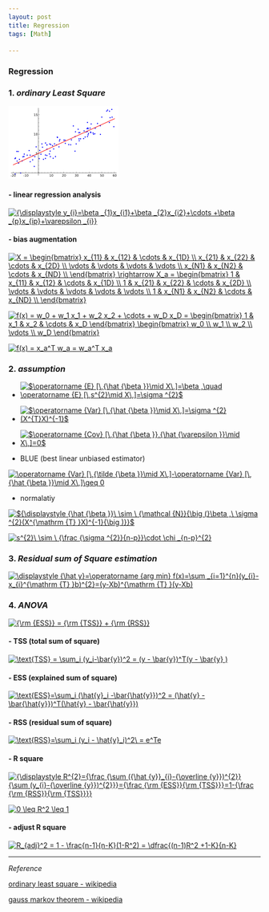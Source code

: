 ```yaml
---
layout: post
title: Regression
tags: [Math]

---
```


### Regression

### 1. *ordinary Least Square*

![alt text](/assets/img/ols_regression.png)

#### - linear regression analysis

<a href="https://www.codecogs.com/eqnedit.php?latex=\inline&space;{\displaystyle&space;y_{i}=\beta&space;_{1}x_{i1}&plus;\beta&space;_{2}x_{i2}&plus;\cdots&space;&plus;\beta&space;_{p}x_{ip}&plus;\varepsilon&space;_{i}}" target="_blank"><img src="https://latex.codecogs.com/gif.latex?\inline&space;{\displaystyle&space;y_{i}=\beta&space;_{1}x_{i1}&plus;\beta&space;_{2}x_{i2}&plus;\cdots&space;&plus;\beta&space;_{p}x_{ip}&plus;\varepsilon&space;_{i}}" title="{\displaystyle y_{i}=\beta _{1}x_{i1}+\beta _{2}x_{i2}+\cdots +\beta _{p}x_{ip}+\varepsilon _{i}}" /></a>

#### - bias augmentation

<a href="https://www.codecogs.com/eqnedit.php?latex=\inline&space;X&space;=&space;\begin{bmatrix}&space;x_{11}&space;&&space;x_{12}&space;&&space;\cdots&space;&&space;x_{1D}&space;\\&space;x_{21}&space;&&space;x_{22}&space;&&space;\cdots&space;&&space;x_{2D}&space;\\&space;\vdots&space;&&space;\vdots&space;&&space;\vdots&space;&&space;\vdots&space;\\&space;x_{N1}&space;&&space;x_{N2}&space;&&space;\cdots&space;&&space;x_{ND}&space;\\&space;\end{bmatrix}&space;\rightarrow&space;X_a&space;=&space;\begin{bmatrix}&space;1&space;&&space;x_{11}&space;&&space;x_{12}&space;&&space;\cdots&space;&&space;x_{1D}&space;\\&space;1&space;&&space;x_{21}&space;&&space;x_{22}&space;&&space;\cdots&space;&&space;x_{2D}&space;\\&space;\vdots&space;&&space;\vdots&space;&&space;\vdots&space;&&space;\vdots&space;&&space;\vdots&space;\\&space;1&space;&&space;x_{N1}&space;&&space;x_{N2}&space;&&space;\cdots&space;&&space;x_{ND}&space;\\&space;\end{bmatrix}" target="_blank"><img src="https://latex.codecogs.com/gif.latex?\inline&space;X&space;=&space;\begin{bmatrix}&space;x_{11}&space;&&space;x_{12}&space;&&space;\cdots&space;&&space;x_{1D}&space;\\&space;x_{21}&space;&&space;x_{22}&space;&&space;\cdots&space;&&space;x_{2D}&space;\\&space;\vdots&space;&&space;\vdots&space;&&space;\vdots&space;&&space;\vdots&space;\\&space;x_{N1}&space;&&space;x_{N2}&space;&&space;\cdots&space;&&space;x_{ND}&space;\\&space;\end{bmatrix}&space;\rightarrow&space;X_a&space;=&space;\begin{bmatrix}&space;1&space;&&space;x_{11}&space;&&space;x_{12}&space;&&space;\cdots&space;&&space;x_{1D}&space;\\&space;1&space;&&space;x_{21}&space;&&space;x_{22}&space;&&space;\cdots&space;&&space;x_{2D}&space;\\&space;\vdots&space;&&space;\vdots&space;&&space;\vdots&space;&&space;\vdots&space;&&space;\vdots&space;\\&space;1&space;&&space;x_{N1}&space;&&space;x_{N2}&space;&&space;\cdots&space;&&space;x_{ND}&space;\\&space;\end{bmatrix}" title="X = \begin{bmatrix} x_{11} & x_{12} & \cdots & x_{1D} \\ x_{21} & x_{22} & \cdots & x_{2D} \\ \vdots & \vdots & \vdots & \vdots \\ x_{N1} & x_{N2} & \cdots & x_{ND} \\ \end{bmatrix} \rightarrow X_a = \begin{bmatrix} 1 & x_{11} & x_{12} & \cdots & x_{1D} \\ 1 & x_{21} & x_{22} & \cdots & x_{2D} \\ \vdots & \vdots & \vdots & \vdots & \vdots \\ 1 & x_{N1} & x_{N2} & \cdots & x_{ND} \\ \end{bmatrix}" /></a>


<a href="https://www.codecogs.com/eqnedit.php?latex=\inline&space;f(x)&space;=&space;w_0&space;&plus;&space;w_1&space;x_1&space;&plus;&space;w_2&space;x_2&space;&plus;&space;\cdots&space;&plus;&space;w_D&space;x_D&space;=&space;\begin{bmatrix}&space;1&space;&&space;x_1&space;&&space;x_2&space;&&space;\cdots&space;&&space;x_D&space;\end{bmatrix}&space;\begin{bmatrix}&space;w_0&space;\\&space;w_1&space;\\&space;w_2&space;\\&space;\vdots&space;\\&space;w_D&space;\end{bmatrix}" target="_blank"><img src="https://latex.codecogs.com/gif.latex?\inline&space;f(x)&space;=&space;w_0&space;&plus;&space;w_1&space;x_1&space;&plus;&space;w_2&space;x_2&space;&plus;&space;\cdots&space;&plus;&space;w_D&space;x_D&space;=&space;\begin{bmatrix}&space;1&space;&&space;x_1&space;&&space;x_2&space;&&space;\cdots&space;&&space;x_D&space;\end{bmatrix}&space;\begin{bmatrix}&space;w_0&space;\\&space;w_1&space;\\&space;w_2&space;\\&space;\vdots&space;\\&space;w_D&space;\end{bmatrix}" title="f(x) = w_0 + w_1 x_1 + w_2 x_2 + \cdots + w_D x_D = \begin{bmatrix} 1 & x_1 & x_2 & \cdots & x_D \end{bmatrix} \begin{bmatrix} w_0 \\ w_1 \\ w_2 \\ \vdots \\ w_D \end{bmatrix}" /></a>


<a href="https://www.codecogs.com/eqnedit.php?latex=\inline&space;f(x)&space;=&space;x_a^T&space;w_a&space;=&space;w_a^T&space;x_a" target="_blank"><img src="https://latex.codecogs.com/gif.latex?\inline&space;f(x)&space;=&space;x_a^T&space;w_a&space;=&space;w_a^T&space;x_a" title="f(x) = x_a^T w_a = w_a^T x_a" /></a>

### 2. *assumption*

- <a href="https://www.codecogs.com/eqnedit.php?latex=\inline&space;$\operatorname&space;{E}&space;[\,{\hat&space;{\beta&space;}}\mid&space;X\,]=\beta&space;,\quad&space;\operatorname&space;{E}&space;[\,s^{2}\mid&space;X\,]=\sigma&space;^{2}$" target="_blank"><img src="https://latex.codecogs.com/gif.latex?\inline&space;$\operatorname&space;{E}&space;[\,{\hat&space;{\beta&space;}}\mid&space;X\,]=\beta&space;,\quad&space;\operatorname&space;{E}&space;[\,s^{2}\mid&space;X\,]=\sigma&space;^{2}$" title="$\operatorname {E} [\,{\hat {\beta }}\mid X\,]=\beta ,\quad \operatorname {E} [\,s^{2}\mid X\,]=\sigma ^{2}$" /></a>

- <a href="https://www.codecogs.com/eqnedit.php?latex=\inline&space;$\operatorname&space;{Var}&space;[\,{\hat&space;{\beta&space;}}\mid&space;X\,]=\sigma&space;^{2}(X^{T}X)^{-1}$" target="_blank"><img src="https://latex.codecogs.com/gif.latex?\inline&space;$\operatorname&space;{Var}&space;[\,{\hat&space;{\beta&space;}}\mid&space;X\,]=\sigma&space;^{2}(X^{T}X)^{-1}$" title="$\operatorname {Var} [\,{\hat {\beta }}\mid X\,]=\sigma ^{2}(X^{T}X)^{-1}$" /></a>

- <a href="https://www.codecogs.com/eqnedit.php?latex=\inline&space;$\operatorname&space;{Cov}&space;[\,{\hat&space;{\beta&space;}},{\hat&space;{\varepsilon&space;}}\mid&space;X\,]=0$" target="_blank"><img src="https://latex.codecogs.com/gif.latex?\inline&space;$\operatorname&space;{Cov}&space;[\,{\hat&space;{\beta&space;}},{\hat&space;{\varepsilon&space;}}\mid&space;X\,]=0$" title="$\operatorname {Cov} [\,{\hat {\beta }},{\hat {\varepsilon }}\mid X\,]=0$" /></a>

- BLUE (best linear unbiased estimator)

<a href="https://www.codecogs.com/eqnedit.php?latex=\inline&space;\operatorname&space;{Var}&space;[\,{\tilde&space;{\beta&space;}}\mid&space;X\,]-\operatorname&space;{Var}&space;[\,{\hat&space;{\beta&space;}}\mid&space;X\,]\geq&space;0" target="_blank"><img src="https://latex.codecogs.com/gif.latex?\inline&space;\operatorname&space;{Var}&space;[\,{\tilde&space;{\beta&space;}}\mid&space;X\,]-\operatorname&space;{Var}&space;[\,{\hat&space;{\beta&space;}}\mid&space;X\,]\geq&space;0" title="\operatorname {Var} [\,{\tilde {\beta }}\mid X\,]-\operatorname {Var} [\,{\hat {\beta }}\mid X\,]\geq 0" /></a>

- normalatiy

<a href="https://www.codecogs.com/eqnedit.php?latex=\inline&space;${\displaystyle&space;{\hat&space;{\beta&space;}}\&space;\sim&space;\&space;{\mathcal&space;{N}}{\big&space;(}\beta&space;,\&space;\sigma&space;^{2}(X^{\mathrm&space;{T}&space;}X)^{-1}{\big&space;)}}$" target="_blank"><img src="https://latex.codecogs.com/gif.latex?\inline&space;${\displaystyle&space;{\hat&space;{\beta&space;}}\&space;\sim&space;\&space;{\mathcal&space;{N}}{\big&space;(}\beta&space;,\&space;\sigma&space;^{2}(X^{\mathrm&space;{T}&space;}X)^{-1}{\big&space;)}}$" title="${\displaystyle {\hat {\beta }}\ \sim \ {\mathcal {N}}{\big (}\beta ,\ \sigma ^{2}(X^{\mathrm {T} }X)^{-1}{\big )}}$" /></a>

<a href="https://www.codecogs.com/eqnedit.php?latex=\inline&space;s^{2}\&space;\sim&space;\&space;{\frac&space;{\sigma&space;^{2}}{n-p}}\cdot&space;\chi&space;_{n-p}^{2}" target="_blank"><img src="https://latex.codecogs.com/gif.latex?\inline&space;s^{2}\&space;\sim&space;\&space;{\frac&space;{\sigma&space;^{2}}{n-p}}\cdot&space;\chi&space;_{n-p}^{2}" title="s^{2}\ \sim \ {\frac {\sigma ^{2}}{n-p}}\cdot \chi _{n-p}^{2}" /></a>


### 3. *Residual sum of Square estimation*

<a href="https://www.codecogs.com/eqnedit.php?latex=\inline&space;\displaystyle&space;{\hat&space;y}=\operatorname&space;{arg&space;min}&space;f(x)=\sum&space;_{i=1}^{n}(y_{i}-x_{i}^{\mathrm&space;{T}&space;}b)^{2}=(y-Xb)^{\mathrm&space;{T}&space;}(y-Xb)" target="_blank"><img src="https://latex.codecogs.com/gif.latex?\inline&space;\displaystyle&space;{\hat&space;y}=\operatorname&space;{arg&space;min}&space;f(x)=\sum&space;_{i=1}^{n}(y_{i}-x_{i}^{\mathrm&space;{T}&space;}b)^{2}=(y-Xb)^{\mathrm&space;{T}&space;}(y-Xb)" title="\displaystyle {\hat y}=\operatorname {arg min} f(x)=\sum _{i=1}^{n}(y_{i}-x_{i}^{\mathrm {T} }b)^{2}=(y-Xb)^{\mathrm {T} }(y-Xb)" /></a>


### 4. *ANOVA*

<a href="https://www.codecogs.com/eqnedit.php?latex=\inline&space;{\rm&space;{ESS}}&space;=&space;{\rm&space;{TSS}}&space;&plus;&space;{\rm&space;{RSS}}" target="_blank"><img src="https://latex.codecogs.com/gif.latex?\inline&space;{\rm&space;{ESS}}&space;=&space;{\rm&space;{TSS}}&space;&plus;&space;{\rm&space;{RSS}}" title="{\rm {ESS}} = {\rm {TSS}} + {\rm {RSS}}" /></a>

#### - TSS (total sum of square)

<a href="https://www.codecogs.com/eqnedit.php?latex=\inline&space;\text{TSS}&space;=&space;\sum_i&space;(y_i-\bar{y})^2&space;=&space;(y&space;-&space;\bar{y})^T(y&space;-&space;\bar{y}&space;)" target="_blank"><img src="https://latex.codecogs.com/gif.latex?\inline&space;\text{TSS}&space;=&space;\sum_i&space;(y_i-\bar{y})^2&space;=&space;(y&space;-&space;\bar{y})^T(y&space;-&space;\bar{y}&space;)" title="\text{TSS} = \sum_i (y_i-\bar{y})^2 = (y - \bar{y})^T(y - \bar{y} )" /></a>

#### - ESS (explained sum of square)

<a href="https://www.codecogs.com/eqnedit.php?latex=\inline&space;\text{ESS}=\sum_i&space;(\hat{y}_i&space;-\bar{\hat{y}})^2&space;=&space;(\hat{y}&space;-&space;\bar{\hat{y}})^T(\hat{y}&space;-&space;\bar{\hat{y}})" target="_blank"><img src="https://latex.codecogs.com/gif.latex?\inline&space;\text{ESS}=\sum_i&space;(\hat{y}_i&space;-\bar{\hat{y}})^2&space;=&space;(\hat{y}&space;-&space;\bar{\hat{y}})^T(\hat{y}&space;-&space;\bar{\hat{y}})" title="\text{ESS}=\sum_i (\hat{y}_i -\bar{\hat{y}})^2 = (\hat{y} - \bar{\hat{y}})^T(\hat{y} - \bar{\hat{y}})" /></a>

#### - RSS (residual sum of square)

<a href="https://www.codecogs.com/eqnedit.php?latex=\inline&space;\text{RSS}=\sum_i&space;(y_i&space;-&space;\hat{y}_i)^2\&space;=&space;e^Te" target="_blank"><img src="https://latex.codecogs.com/gif.latex?\inline&space;\text{RSS}=\sum_i&space;(y_i&space;-&space;\hat{y}_i)^2\&space;=&space;e^Te" title="\text{RSS}=\sum_i (y_i - \hat{y}_i)^2\ = e^Te" /></a>

#### - R square

<a href="https://www.codecogs.com/eqnedit.php?latex=\inline&space;{\displaystyle&space;R^{2}={\frac&space;{\sum&space;({\hat&space;{y}}_{i}-{\overline&space;{y}})^{2}}{\sum&space;(y_{i}-{\overline&space;{y}})^{2}}}={\frac&space;{\rm&space;{ESS}}{\rm&space;{TSS}}}=1-{\frac&space;{\rm&space;{RSS}}{\rm&space;{TSS}}}}" target="_blank"><img src="https://latex.codecogs.com/gif.latex?\inline&space;{\displaystyle&space;R^{2}={\frac&space;{\sum&space;({\hat&space;{y}}_{i}-{\overline&space;{y}})^{2}}{\sum&space;(y_{i}-{\overline&space;{y}})^{2}}}={\frac&space;{\rm&space;{ESS}}{\rm&space;{TSS}}}=1-{\frac&space;{\rm&space;{RSS}}{\rm&space;{TSS}}}}" title="{\displaystyle R^{2}={\frac {\sum ({\hat {y}}_{i}-{\overline {y}})^{2}}{\sum (y_{i}-{\overline {y}})^{2}}}={\frac {\rm {ESS}}{\rm {TSS}}}=1-{\frac {\rm {RSS}}{\rm {TSS}}}}" /></a>

<a href="https://www.codecogs.com/eqnedit.php?latex=\inline&space;0&space;\leq&space;R^2&space;\leq&space;1" target="_blank"><img src="https://latex.codecogs.com/gif.latex?\inline&space;0&space;\leq&space;R^2&space;\leq&space;1" title="0 \leq R^2 \leq 1" /></a>

#### - adjust R square

<a href="https://www.codecogs.com/eqnedit.php?latex=\inline&space;R_{adj}^2&space;=&space;1&space;-&space;\frac{n-1}{n-K}(1-R^2)&space;=&space;\dfrac{(n-1)R^2&space;&plus;1-K}{n-K}" target="_blank"><img src="https://latex.codecogs.com/gif.latex?\inline&space;R_{adj}^2&space;=&space;1&space;-&space;\frac{n-1}{n-K}(1-R^2)&space;=&space;\dfrac{(n-1)R^2&space;&plus;1-K}{n-K}" title="R_{adj}^2 = 1 - \frac{n-1}{n-K}(1-R^2) = \dfrac{(n-1)R^2 +1-K}{n-K}" /></a>


***
*Reference*

[ordinary least square - wikipedia](https://en.wikipedia.org/wiki/Ordinary_least_squares)

[gauss markov theorem - wikipedia](https://en.wikipedia.org/wiki/Gauss%E2%80%93Markov_theorem)


